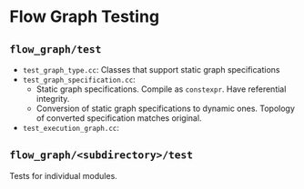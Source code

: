 # Flow Graph Testing

## `flow_graph/test`

* `test_graph_type.cc`: Classes that support static graph
  specifications
* `test_graph_specification.cc`:
  * Static graph specifications. Compile as `constexpr`. Have referential
    integrity.
  * Conversion of static graph specifications to dynamic ones. Topology of
    converted specification matches original.
* `test_execution_graph.cc`:

## `flow_graph/<subdirectory>/test`

Tests for individual modules. 